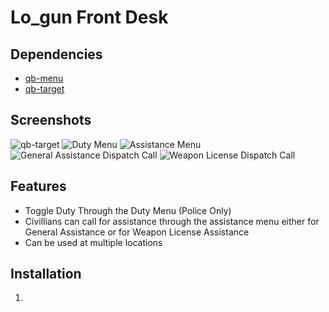 # Lo_gun Front Desk

## Dependencies
- [qb-menu](https://github.com/qbcore-framework/qb-menu)
- [qb-target](https://github.com/qbcore-framework/qb-target)

## Screenshots
![qb-target](https://i.imgur.com/3FX8ter.png)
![Duty Menu](https://i.imgur.com/v6grBht.png)
![Assistance Menu](https://i.imgur.com/TjDzWj2.png)
![General Assistance Dispatch Call](https://i.imgur.com/1G4cwl5.png)
![Weapon License Dispatch Call](https://i.imgur.com/0KmkaqQ.png)
  
## Features
- Toggle Duty Through the Duty Menu (Police Only)
- Civillians can call for assistance through the assistance menu either for General Assistance or for Weapon License Assistance
- Can be used at multiple locations
  
## Installation
1.
